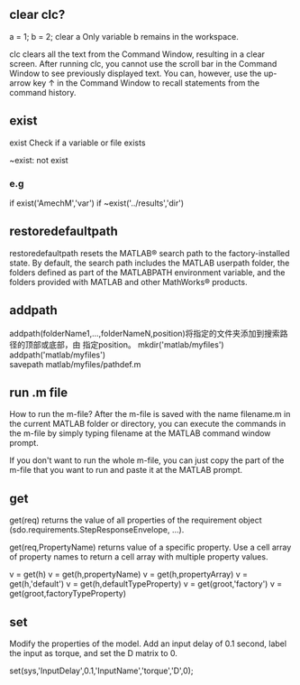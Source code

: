 ## clear clc?
a = 1;
b = 2;
clear a
Only variable b remains in the workspace.

clc clears all the text from the Command Window, resulting in a clear screen. 
After running clc, you cannot use the scroll bar in the Command Window to see previously displayed text. 
You can, however, use the up-arrow key ↑ in the Command Window to recall statements from the command history.

## exist
exist
Check if a variable or file exists

~exist: not exist

### e.g 
if exist('AmechM','var')
if ~exist('../results','dir')

## restoredefaultpath
restoredefaultpath resets the MATLAB® search path to the factory-installed state. 
By default, the search path includes the MATLAB userpath folder, the folders defined as part of the MATLABPATH environment variable, 
and the folders provided with MATLAB and other MathWorks® products.


## addpath

addpath(folderName1,...,folderNameN,position)将指定的文件夹添加到搜索路径的顶部或底部，由 指定position。
mkdir('matlab/myfiles')   
addpath('matlab/myfiles')  
savepath matlab/myfiles/pathdef.m

## run .m file
How to run the m-file?
After the m-file is saved with the name filename.m in the current MATLAB folder or directory, you can execute the commands in the m-file by simply typing filename at the MATLAB command window prompt.

If you don't want to run the whole m-file, you can just copy the part of the m-file that you want to run and paste it at the MATLAB prompt.



## get
get(req) returns the value of all properties of the requirement object (sdo.requirements.StepResponseEnvelope, ...).

get(req,PropertyName) returns value of a specific property. Use a cell array of property names to return a cell array with multiple property values.

v = get(h)
v = get(h,propertyName)
v = get(h,propertyArray)
v = get(h,'default')
v = get(h,defaultTypeProperty)
v = get(groot,'factory')
v = get(groot,factoryTypeProperty)

## set
Modify the properties of the model. Add an input delay of 0.1 second, label the input as torque, and set the D matrix to 0.

set(sys,'InputDelay',0.1,'InputName','torque','D',0);
